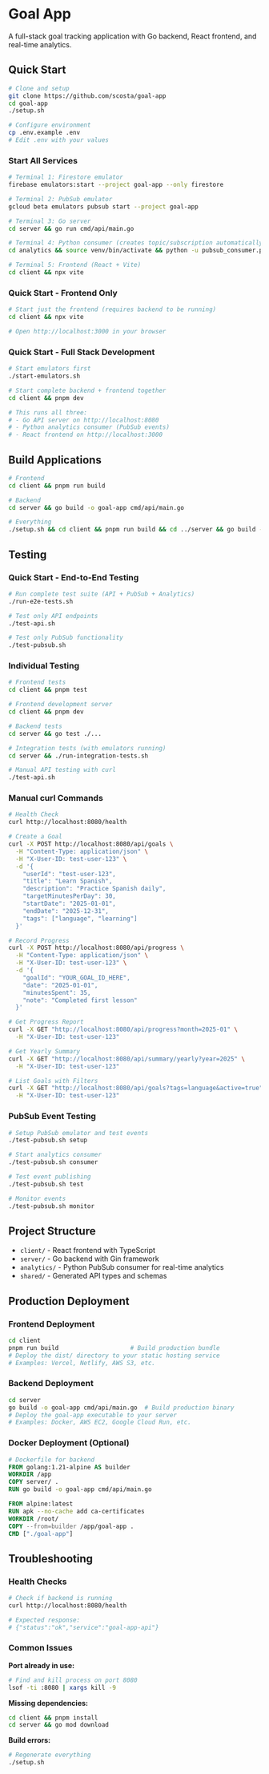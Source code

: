 # Goal App

A full-stack goal tracking application with Go backend, React frontend, and real-time analytics.

## Quick Start

```bash
# Clone and setup
git clone https://github.com/scosta/goal-app
cd goal-app
./setup.sh

# Configure environment
cp .env.example .env
# Edit .env with your values
```

### Start All Services
```bash
# Terminal 1: Firestore emulator
firebase emulators:start --project goal-app --only firestore

# Terminal 2: PubSub emulator  
gcloud beta emulators pubsub start --project goal-app

# Terminal 3: Go server
cd server && go run cmd/api/main.go

# Terminal 4: Python consumer (creates topic/subscription automatically)
cd analytics && source venv/bin/activate && python -u pubsub_consumer.py

# Terminal 5: Frontend (React + Vite)
cd client && npx vite
```

### Quick Start - Frontend Only
```bash
# Start just the frontend (requires backend to be running)
cd client && npx vite

# Open http://localhost:3000 in your browser
```

### Quick Start - Full Stack Development
```bash
# Start emulators first
./start-emulators.sh

# Start complete backend + frontend together
cd client && pnpm dev

# This runs all three:
# - Go API server on http://localhost:8080
# - Python analytics consumer (PubSub events)
# - React frontend on http://localhost:3000
```

## Build Applications
```bash
# Frontend
cd client && pnpm run build

# Backend  
cd server && go build -o goal-app cmd/api/main.go

# Everything
./setup.sh && cd client && pnpm run build && cd ../server && go build -o goal-app cmd/api/main.go
```

## Testing

### Quick Start - End-to-End Testing
```bash
# Run complete test suite (API + PubSub + Analytics)
./run-e2e-tests.sh

# Test only API endpoints
./test-api.sh

# Test only PubSub functionality
./test-pubsub.sh
```

### Individual Testing
```bash
# Frontend tests
cd client && pnpm test

# Frontend development server
cd client && pnpm dev

# Backend tests
cd server && go test ./...

# Integration tests (with emulators running)
cd server && ./run-integration-tests.sh

# Manual API testing with curl
./test-api.sh
```

### Manual curl Commands
```bash
# Health Check
curl http://localhost:8080/health

# Create a Goal
curl -X POST http://localhost:8080/api/goals \
  -H "Content-Type: application/json" \
  -H "X-User-ID: test-user-123" \
  -d '{
    "userId": "test-user-123",
    "title": "Learn Spanish",
    "description": "Practice Spanish daily",
    "targetMinutesPerDay": 30,
    "startDate": "2025-01-01",
    "endDate": "2025-12-31",
    "tags": ["language", "learning"]
  }'

# Record Progress
curl -X POST http://localhost:8080/api/progress \
  -H "Content-Type: application/json" \
  -H "X-User-ID: test-user-123" \
  -d '{
    "goalId": "YOUR_GOAL_ID_HERE",
    "date": "2025-01-01",
    "minutesSpent": 35,
    "note": "Completed first lesson"
  }'

# Get Progress Report
curl -X GET "http://localhost:8080/api/progress?month=2025-01" \
  -H "X-User-ID: test-user-123"

# Get Yearly Summary
curl -X GET "http://localhost:8080/api/summary/yearly?year=2025" \
  -H "X-User-ID: test-user-123"

# List Goals with Filters
curl -X GET "http://localhost:8080/api/goals?tags=language&active=true" \
  -H "X-User-ID: test-user-123"
```

### PubSub Event Testing
```bash
# Setup PubSub emulator and test events
./test-pubsub.sh setup

# Start analytics consumer
./test-pubsub.sh consumer

# Test event publishing
./test-pubsub.sh test

# Monitor events
./test-pubsub.sh monitor
```

## Project Structure
- `client/` - React frontend with TypeScript
- `server/` - Go backend with Gin framework  
- `analytics/` - Python PubSub consumer for real-time analytics
- `shared/` - Generated API types and schemas

## Production Deployment

### Frontend Deployment
```bash
cd client
pnpm run build                    # Build production bundle
# Deploy the dist/ directory to your static hosting service
# Examples: Vercel, Netlify, AWS S3, etc.
```

### Backend Deployment
```bash
cd server
go build -o goal-app cmd/api/main.go  # Build production binary
# Deploy the goal-app executable to your server
# Examples: Docker, AWS EC2, Google Cloud Run, etc.
```

### Docker Deployment (Optional)
```dockerfile
# Dockerfile for backend
FROM golang:1.21-alpine AS builder
WORKDIR /app
COPY server/ .
RUN go build -o goal-app cmd/api/main.go

FROM alpine:latest
RUN apk --no-cache add ca-certificates
WORKDIR /root/
COPY --from=builder /app/goal-app .
CMD ["./goal-app"]
```

## Troubleshooting

### Health Checks
```bash
# Check if backend is running
curl http://localhost:8080/health

# Expected response:
# {"status":"ok","service":"goal-app-api"}
```

### Common Issues
**Port already in use:**
```bash
# Find and kill process on port 8080
lsof -ti :8080 | xargs kill -9
```

**Missing dependencies:**
```bash
cd client && pnpm install
cd server && go mod download
```

**Build errors:**
```bash
# Regenerate everything
./setup.sh
```